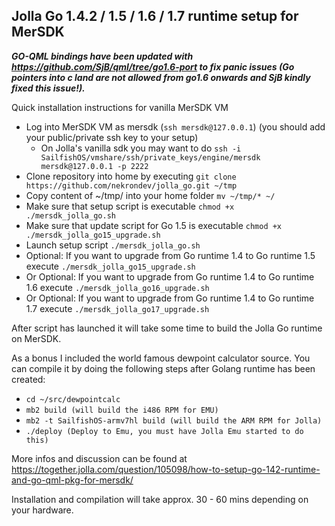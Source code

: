 ## Jolla Go 1.4.2 / 1.5 / 1.6 / 1.7 runtime setup for MerSDK

***GO-QML bindings have been updated with https://github.com/SjB/qml/tree/go1.6-port to fix panic issues (Go pointers into c land are not allowed from go1.6 onwards and SjB kindly fixed this issue!).***

Quick installation instructions for vanilla MerSDK VM

- Log into MerSDK VM as mersdk (`ssh mersdk@127.0.0.1`) (you should add your public/private ssh key to your setup)
  - On Jolla's vanilla sdk you may want to do `ssh -i SailfishOS/vmshare/ssh/private_keys/engine/mersdk mersdk@127.0.0.1 -p 2222`
- Clone repository into home by executing `git clone https://github.com/nekrondev/jolla_go.git ~/tmp`
- Copy content of ~/tmp/ into your home folder `mv ~/tmp/* ~/`
- Make sure that setup script is executable `chmod +x ./mersdk_jolla_go.sh`
- Make sure that update script for Go 1.5 is executable `chmod +x ./mersdk_jolla_go15_upgrade.sh`
- Launch setup script `./mersdk_jolla_go.sh`
- Optional: If you want to upgrade from Go runtime 1.4 to Go runtime 1.5 execute `./mersdk_jolla_go15_upgrade.sh`
- Or Optional: If you want to upgrade from Go runtime 1.4 to Go runtime 1.6 execute `./mersdk_jolla_go16_upgrade.sh`
- Or Optional: If you want to upgrade from Go runtime 1.4 to Go runtime 1.7 execute `./mersdk_jolla_go17_upgrade.sh`

After script has launched it will take some time to build the Jolla Go runtime on MerSDK.

As a bonus I included the world famous dewpoint calculator source. You can compile it by doing the following steps after Golang runtime has been created:

 - `cd ~/src/dewpointcalc`
 - `mb2 build (will build the i486 RPM for EMU)`
 - `mb2 -t SailfishOS-armv7hl build (will build the ARM RPM for Jolla)`
 - `./deploy (Deploy to Emu, you must have Jolla Emu started to do this)`
 
More infos and discussion can be found at https://together.jolla.com/question/105098/how-to-setup-go-142-runtime-and-go-qml-pkg-for-mersdk/

Installation and compilation will take approx. 30 - 60 mins depending on your hardware.
